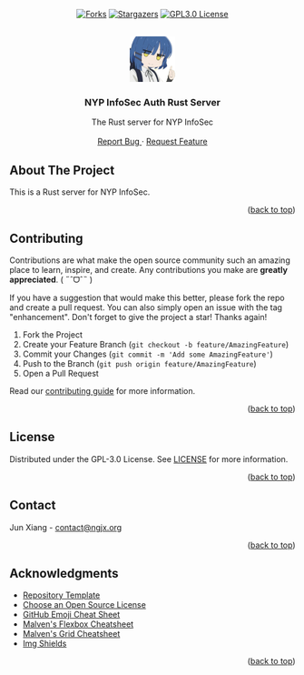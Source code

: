 <!-- Allow HTML -->
<!-- markdownlint-disable MD033 -->

<!-- Allow HTML top-level heading -->
<!-- markdownlint-disable MD041 -->

<a name="readme-top"></a>

<!-- PROJECT SHIELDS -->
<div align="center">

<a href="[forks-url]">[![Forks][forks-shield]][forks-url]</a>
<a href="[stars-url]">[![Stargazers][stars-shield]][stars-url]</a>
<a href="[license-url]">[![GPL3.0 License][license-shield]][license-url]</a>

</div>

<!-- PROJECT LOGO -->
<br />
<div align="center">
  <a href="https://github.com/caffeine-addictt/auth-nyp-infosec">
    <img src="assets/logo.png" alt="Logo" width="80" height="80">
  </a>

  <h3 align="center">NYP InfoSec Auth Rust Server</h3>

  <p align="center">
    The Rust server for NYP InfoSec
    <br />
    <br />
    <a href="https://github.com/caffeine-addictt/auth-nyp-infosec/issues">
      Report Bug
    </a>
    ·
    <a href="https://github.com/caffeine-addictt/auth-nyp-infosec/issues">
      Request Feature
    </a>
  </p>
</div>

<!-- ABOUT THE PROJECT -->

## About The Project

This is a Rust server for NYP InfoSec.

<p align="right">(<a href="#readme-top">back to top</a>)</p>

<!-- CONTRIBUTING -->

## Contributing

Contributions are what make the open source community
such an amazing place to learn, inspire, and create.
Any contributions you make are **greatly appreciated**. ( ˶ˆᗜˆ˵ )

If you have a suggestion that would make this better,
please fork the repo and create a pull request.
You can also simply open an issue with the tag "enhancement".
Don't forget to give the project a star! Thanks again!

1. Fork the Project
2. Create your Feature Branch (`git checkout -b feature/AmazingFeature`)
3. Commit your Changes (`git commit -m 'Add some AmazingFeature'`)
4. Push to the Branch (`git push origin feature/AmazingFeature`)
5. Open a Pull Request

Read our [contributing guide](./CONTRIBUTING.md) for more information.

<p align="right">(<a href="#readme-top">back to top</a>)</p>

<!-- LICENSE -->

## License

Distributed under the GPL-3.0 License. See [LICENSE](./LICENSE) for more information.

<p align="right">(<a href="#readme-top">back to top</a>)</p>

<!-- CONTACT -->

## Contact

Jun Xiang - [contact@ngjx.org](mailto:contact@ngjx.org)

<p align="right">(<a href="#readme-top">back to top</a>)</p>

<!-- ACKNOWLEDGMENTS -->

## Acknowledgments

- [Repository Template](https://github.com/caffeine-addictt/template)
- [Choose an Open Source License](https://choosealicense.com)
- [GitHub Emoji Cheat Sheet](https://www.webpagefx.com/tools/emoji-cheat-sheet)
- [Malven's Flexbox Cheatsheet](https://flexbox.malven.co/)
- [Malven's Grid Cheatsheet](https://grid.malven.co/)
- [Img Shields](https://shields.io)

<p align="right">(<a href="#readme-top">back to top</a>)</p>

<!-- MARKDOWN LINKS & IMAGES -->
<!-- https://www.markdownguide.org/basic-syntax/#reference-style-links -->

[forks-shield]: https://img.shields.io/github/forks/caffeine-addictt/auth-nyp-infosec.svg?style=for-the-badge
[forks-url]: https://github.com/caffeine-addictt/auth-nyp-infosec/network/members
[stars-shield]: https://img.shields.io/github/stars/caffeine-addictt/auth-nyp-infosec.svg?style=for-the-badge&color=yellow
[stars-url]: https://github.com/caffeine-addictt/auth-nyp-infosec/stargazers
[license-shield]: https://img.shields.io/github/license/caffeine-addictt/auth-nyp-infosec.svg?style=for-the-badge
[license-url]: https://github.com/caffeine-addictt/auth-nyp-infosec/blob/main/LICENSE
